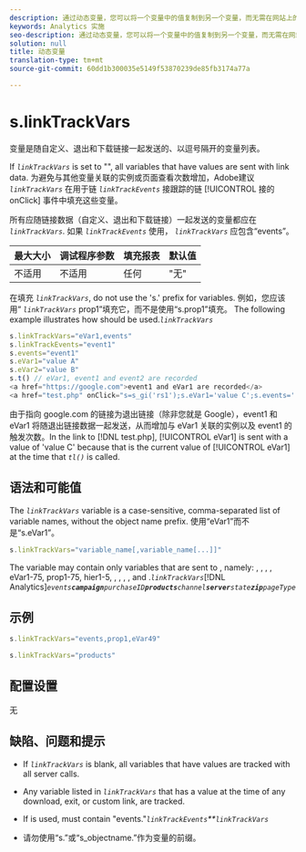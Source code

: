```yaml
---
description: 通过动态变量，您可以将一个变量中的值复制到另一个变量，而无需在网站上的图像请求中多次键入完整的值。
keywords: Analytics 实施
seo-description: 通过动态变量，您可以将一个变量中的值复制到另一个变量，而无需在网站上的图像请求中多次键入完整的值。
solution: null
title: 动态变量
translation-type: tm+mt
source-git-commit: 60dd1b300035e5149f53870239de85fb3174a77a

---
```



# s.linkTrackVars

 变量是随自定义、退出和下载链接一起发送的、以逗号隔开的变量列表。

If *`linkTrackVars`* is set to "", all variables that have values are sent with link data. 为避免与其他变量关联的实例或页面查看次数增加，Adobe建议 *`linkTrackVars`* 在用于链 *`linkTrackEvents`* 接跟踪的链 [!UICONTROL 接的onClick] 事件中填充这些变量。

所有应随链接数据（自定义、退出和下载链接）一起发送的变量都应在 *`linkTrackVars`*. 如果 *`linkTrackEvents`* 使用， *`linkTrackVars`* 应包含“events”。

| 最大大小 | 调试程序参数 | 填充报表 | 默认值 |
|---|---|---|---|
| 不适用 | 不适用 | 任何 | "无" |

在填充 *`linkTrackVars`*, do not use the 's.' prefix for variables. 例如，您应该用“ *`linkTrackVars`* prop1”填充它，而不是使用“s.prop1”填充。 The following example illustrates how  should be used.*`linkTrackVars`*

```js
s.linkTrackVars="eVar1,events" 
s.linkTrackEvents="event1" 
s.events="event1" 
s.eVar1="value A" 
s.eVar2="value B" 
s.t() // eVar1, event1 and event2 are recorded 
<a href="https://google.com">event1 and eVar1 are recorded</a> 
<a href="test.php" onClick="s=s_gi('rs1');s.eVar1='value C';s.events='';s.tl(this,'o')">eVar1 is recorded</a> 
```

由于指向 google.com 的链接为退出链接（除非您就是 Google），event1 和 eVar1 将随退出链接数据一起发送，从而增加与 eVar1 关联的实例以及 event1 的触发次数。In the link to [!DNL test.php], [!UICONTROL eVar1] is sent with a value of 'value C' because that is the current value of [!UICONTROL eVar1] at the time that *`tl()`* is called.

## 语法和可能值

The *`linkTrackVars`* variable is a case-sensitive, comma-separated list of variable names, without the object name prefix. 使用“eVar1”而不是“s.eVar1”。

```js
s.linkTrackVars="variable_name[,variable_name[...]]"
```

The  variable may contain only variables that are sent to , namely: , , , , eVar1-75, prop1-75, hier1-5, , , , , and .*`linkTrackVars`*[!DNL Analytics]*`events`**`campaign`**`purchaseID`**`products`**`channel`**`server`**`state`**`zip`**`pageType`*

## 示例

```js
s.linkTrackVars="events,prop1,eVar49"
```

```js
s.linkTrackVars="products"
```

## 配置设置

无

## 缺陷、问题和提示

* If *`linkTrackVars`* is blank, all variables that have values are tracked with all server calls.
* Any variable listed in *`linkTrackVars`* that has a value at the time of any download, exit, or custom link, are tracked.
* If  is used,  must contain "events."*`linkTrackEvents`**`linkTrackVars`*

* 请勿使用“s.”或“s_objectname.”作为变量的前缀。